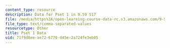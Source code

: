 ```yaml
---
content_type: resource
description: Data for Pset 1 in 9.59 S17
file: /media/https%3A/open-learning-course-data-rc.s3.amazonaws.com/9-59j-lab-in-psycholinguistics-spring-2017/71f9d8eeae726770d45e2a724fe3eb05_pset_1_data.csv
file_type: text/comma-separated-values
resourcetype: Other
title: Pset 1 Data
uid: 71f9d8ee-ae72-6770-d45e-2a724fe3eb05
---
```

